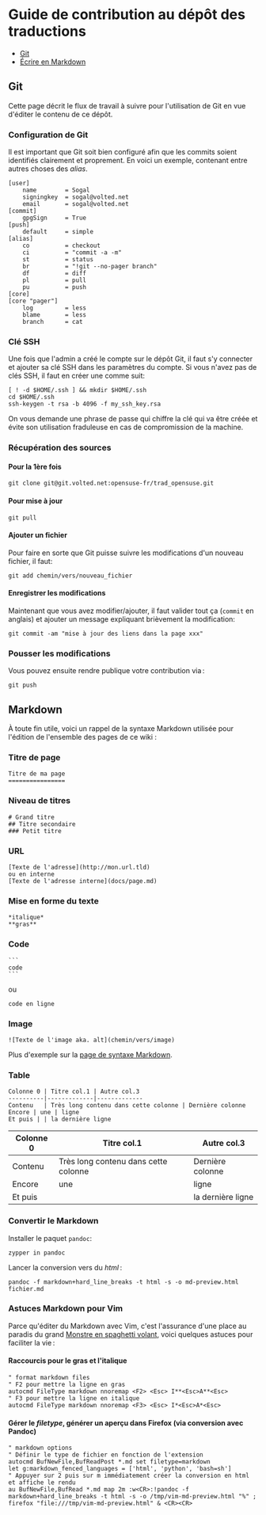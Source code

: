 Guide de contribution au dépôt des traductions
==============================================

* [Git](#Git)
* [Écrire en Markdown](#Markdown)

## Git

Cette page décrit le flux de travail à suivre pour l'utilisation de Git en vue d'éditer le contenu de ce dépôt.

### Configuration de Git

Il est important que Git soit bien configuré afin que les commits soient identifiés clairement et proprement.
En voici un exemple, contenant entre autres choses des *alias*.

```
[user]
	name        = Sogal
	signingkey  = sogal@volted.net
	email       = sogal@volted.net
[commit]
    gpgSign     = True
[push]
	default     = simple
[alias]
	co          = checkout
	ci          = "commit -a -m"
	st          = status
	br          = "!git --no-pager branch"
	df          = diff
	pl          = pull
    pu          = push
[core]
[core "pager"]
	log         = less
	blame       = less
	branch      = cat
```

### Clé SSH

Une fois que l'admin a créé le compte sur le dépôt Git, il faut s'y connecter et ajouter sa clé SSH dans les paramètres du compte.
Si vous n'avez pas de clés SSH, il faut en créer une comme suit:

```
[ ! -d $HOME/.ssh ] && mkdir $HOME/.ssh
cd $HOME/.ssh
ssh-keygen -t rsa -b 4096 -f my_ssh_key.rsa
```

On vous demande une phrase de passe qui chiffre la clé qui va être créée et évite son utilisation fraduleuse en cas de compromission de la machine.

### Récupération des sources

#### Pour la 1ère fois

```
git clone git@git.volted.net:opensuse-fr/trad_opensuse.git
```
#### Pour mise à jour

```
git pull
```

#### Ajouter un fichier

Pour faire en sorte que Git puisse suivre les modifications d'un nouveau fichier, il faut:

```
git add chemin/vers/nouveau_fichier
```

#### Enregistrer les modifications

Maintenant que vous avez modifier/ajouter, il faut valider tout ça (`commit` en anglais) et ajouter un message expliquant brièvement la modification:

```
git commit -am "mise à jour des liens dans la page xxx"
```

### Pousser les modifications

Vous pouvez ensuite rendre publique votre contribution via :

```
git push
```

## Markdown

À toute fin utile, voici un rappel de la syntaxe Markdown utilisée pour l'édition de l'ensemble des pages de ce wiki :

### Titre de page

```
Titre de ma page
================
```

### Niveau de titres

```
# Grand titre
## Titre secondaire
### Petit titre
```

### URL

```
[Texte de l'adresse](http://mon.url.tld)
ou en interne
[Texte de l'adresse interne](docs/page.md)
```

### Mise en forme du texte

```
*italique*
**gras**
```

### Code

    ```
    code
    ```
ou

`code en ligne`

### Image

```
![Texte de l'image aka. alt](chemin/vers/image)
```

Plus d'exemple sur la [page de syntaxe Markdown](https://daringfireball.net/projects/markdown/syntax).

### Table

```
Colonne 0 | Titre col.1 | Autre col.3
----------|-------------|-------------
Contenu   | Très long contenu dans cette colonne | Dernière colonne
Encore | une | ligne
Et puis | | la dernière ligne
```

Colonne 0 | Titre col.1 | Autre col.3
----------|-------------|-------------
Contenu   | Très long contenu dans cette colonne | Dernière colonne
Encore | une | ligne
Et puis | | la dernière ligne

### Convertir le Markdown

Installer le paquet `pandoc`:

```
zypper in pandoc
```

Lancer la conversion vers du *html* :

```
pandoc -f markdown+hard_line_breaks -t html -s -o md-preview.html fichier.md
```

### Astuces Markdown pour Vim

Parce qu'éditer du Markdown avec Vim, c'est l'assurance d'une place au paradis du grand [Monstre en spaghetti volant](https://fr.wikipedia.org/wiki/Pastafarisme), voici quelques astuces pour faciliter la vie :

#### Raccourcis pour le gras et l'italique

```
" format markdown files
" F2 pour mettre la ligne en gras
autocmd FileType markdown nnoremap <F2> <Esc> I**<Esc>A**<Esc>
" F3 pour mettre la ligne en italique
autocmd FileType markdown nnoremap <F3> <Esc> I*<Esc>A*<Esc>
```

#### Gérer le *filetype*, générer un aperçu dans Firefox (via conversion avec Pandoc)

```
" markdown options
" Définir le type de fichier en fonction de l'extension
autocmd BufNewFile,BufReadPost *.md set filetype=markdown
let g:markdown_fenced_languages = ['html', 'python', 'bash=sh']
" Appuyer sur 2 puis sur m immédiatement créer la conversion en html et affiche le rendu
au BufNewFile,BufRead *.md map 2m :w<CR>:!pandoc -f markdown+hard_line_breaks -t html -s -o /tmp/vim-md-preview.html "%" ; firefox "file:///tmp/vim-md-preview.html" & <CR><CR>
```

